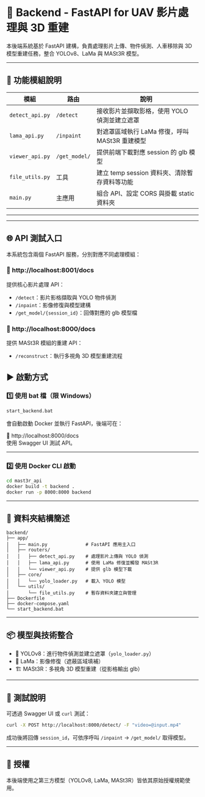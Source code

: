 # 🧠 Backend - FastAPI for UAV 影片處理與 3D 重建

本後端系統基於 FastAPI 建構，負責處理影片上傳、物件偵測、人車移除與 3D 模型重建任務，整合 YOLOv8、LaMa 與 MASt3R 模型。

---

## 🔧 功能模組說明

| 模組 | 路由 | 說明 |
|------|------|------|
| `detect_api.py` | `/detect` | 接收影片並擷取影格，使用 YOLO 偵測並建立遮罩 |
| `lama_api.py` | `/inpaint` | 對遮罩區域執行 LaMa 修復，呼叫 MASt3R 重建模型 |
| `viewer_api.py` | `/get_model/` | 提供前端下載對應 session 的 glb 模型 |
| `file_utils.py` | 工具 | 建立 temp session 資料夾、清除暫存資料等功能 |
| `main.py` | 主應用 | 組合 API、設定 CORS 與掛載 static 資料夾 |

---


---

## 🌐 API 測試入口

本系統包含兩個 FastAPI 服務，分別對應不同處理模組：

### 📍 http://localhost:8001/docs  
提供核心影片處理 API：
- `/detect`：影片影格擷取與 YOLO 物件偵測
- `/inpaint`：影像修復與模型建構
- `/get_model/{session_id}`：回傳對應的 glb 模型檔

### 📍 http://localhost:8000/docs  
提供 MASt3R 模組的重建 API：
- `/reconstruct`：執行多視角 3D 模型重建流程


## ▶️ 啟動方式

### 1️⃣ 使用 bat 檔（限 Windows）

```bash
start_backend.bat
```

會自動啟動 Docker 並執行 FastAPI，後端可在：

📍 http://localhost:8000/docs  
使用 Swagger UI 測試 API。

---

### 2️⃣ 使用 Docker CLI 啟動

```bash
cd mast3r_api
docker build -t backend .
docker run -p 8000:8000 backend
```

---

## 📁 資料夾結構簡述

```
backend/
├── app/
│   ├── main.py              # FastAPI 應用主入口
│   ├── routers/
│   │   ├── detect_api.py    # 處理影片上傳與 YOLO 偵測
│   │   ├── lama_api.py      # 使用 LaMa 修復並觸發 MASt3R
│   │   └── viewer_api.py    # 提供 glb 模型下載
│   ├── core/
│   │   └── yolo_loader.py   # 載入 YOLO 模型
│   └── utils/
│       └── file_utils.py    # 暫存資料夾建立與管理
├── Dockerfile
├── docker-compose.yaml
└── start_backend.bat
```

---

## 📦 模型與技術整合

- 🎯 YOLOv8：進行物件偵測並建立遮罩（`yolo_loader.py`）
- 🧽 LaMa：影像修復（遮蔽區域填補）
- 🏗️ MASt3R：多視角 3D 模型重建（從影格輸出 glb）

---

## 🧪 測試說明

可透過 Swagger UI 或 `curl` 測試：

```bash
curl -X POST http://localhost:8000/detect/ -F "video=@input.mp4"
```

成功後將回傳 `session_id`，可依序呼叫 `/inpaint` → `/get_model/` 取得模型。

---

## 📜 授權

本後端使用之第三方模型（YOLOv8, LaMa, MASt3R）皆依其原始授權規範使用。
